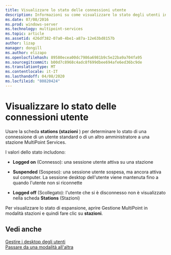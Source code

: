 ```yaml
---
title: Visualizzare lo stato delle connessioni utente
description: Informazioni su come visualizzare lo stato degli utenti in MultiPoint Services
ms.date: 07/08/2016
ms.prod: windows-server
ms.technology: multipoint-services
ms.topic: article
ms.assetid: 426df382-07a0-4be1-a87a-12e63bd8157b
author: lizap
manager: dongill
ms.author: elizapo
ms.openlocfilehash: 89580ecea00dc7986a6981b9c5e22ba9a704fa95
ms.sourcegitcommit: b00d7c8968c4adc8f699dbee694afe6ed36bc9de
ms.translationtype: MT
ms.contentlocale: it-IT
ms.lasthandoff: 04/08/2020
ms.locfileid: "80820424"
---
```

# <a name="view-user-connection-status"></a>Visualizzare lo stato delle connessioni utente
Usare la scheda **stations (stazioni** ) per determinare lo stato di una connessione di un utente standard o di un altro amministratore a una stazione MultiPoint Services.  
  
I valori dello stato includono:  
  
-   **Logged on** (Connesso): una sessione utente attiva su una stazione  
  
-   **Suspended** (Sospeso): una sessione utente sospesa, ma ancora attiva sul computer. La sessione desktop dell'utente viene mantenuta fino a quando l'utente non si riconnette  
  
-   **Logged off** (Scollegato): l'utente che si è disconnesso non è visualizzato nella scheda **Stations** (Stazioni)  
  
Per visualizzare lo stato di espansione, aprire Gestione MultiPoint in modalità stazioni e quindi fare clic su **stazioni**.

## <a name="see-also"></a>Vedi anche  
[Gestire i desktop degli utenti](manage-user-desktops-using-multipoint-dashboard.md)  
[Passare da una modalità all'altra](Switch-Between-Modes.md)